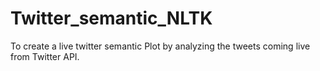 # Twitter_semantic_NLTK
To create a live twitter semantic Plot by analyzing the tweets coming live from Twitter API.
